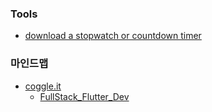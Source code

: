 ### **Tools**
- [ download a stopwatch or countdown timer](https://www.online-stopwatch.com/download-stopwatch/)

### 마인드맵
- [coggle.it](https://coggle.it/)
  - [FullStack_Flutter_Dev](https://coggle.it/diagram/aC2FKRPEbp-DDIQs/t/fullstack_flutter_dev/05d24f1a5fdacb9b10d89448720f941c6a158d22d9ee0221ff9da18ce79b1391)